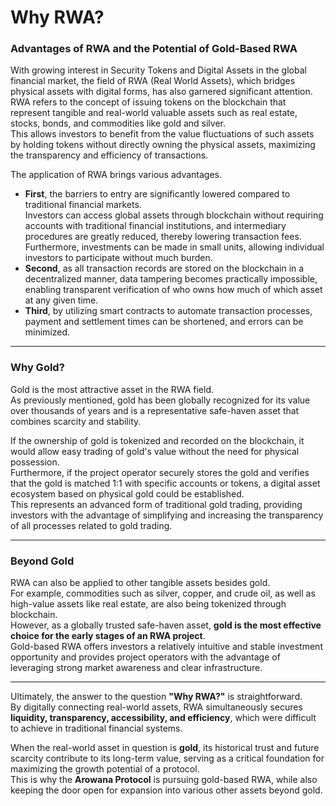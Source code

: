 # Why RWA?

### Advantages of RWA and the Potential of Gold-Based RWA

With growing interest in Security Tokens and Digital Assets in the global financial market, the field of RWA (Real World Assets), which bridges physical assets with digital forms, has also garnered significant attention.\
RWA refers to the concept of issuing tokens on the blockchain that represent tangible and real-world valuable assets such as real estate, stocks, bonds, and commodities like gold and silver.\
This allows investors to benefit from the value fluctuations of such assets by holding tokens without directly owning the physical assets, maximizing the transparency and efficiency of transactions.

The application of RWA brings various advantages.

* **First**, the barriers to entry are significantly lowered compared to traditional financial markets.\
  Investors can access global assets through blockchain without requiring accounts with traditional financial institutions, and intermediary procedures are greatly reduced, thereby lowering transaction fees.\
  Furthermore, investments can be made in small units, allowing individual investors to participate without much burden.
* **Second**, as all transaction records are stored on the blockchain in a decentralized manner, data tampering becomes practically impossible, enabling transparent verification of who owns how much of which asset at any given time.
* **Third**, by utilizing smart contracts to automate transaction processes, payment and settlement times can be shortened, and errors can be minimized.

***

### Why Gold?

Gold is the most attractive asset in the RWA field.\
As previously mentioned, gold has been globally recognized for its value over thousands of years and is a representative safe-haven asset that combines scarcity and stability.

If the ownership of gold is tokenized and recorded on the blockchain, it would allow easy trading of gold's value without the need for physical possession.\
Furthermore, if the project operator securely stores the gold and verifies that the gold is matched 1:1 with specific accounts or tokens, a digital asset ecosystem based on physical gold could be established.\
This represents an advanced form of traditional gold trading, providing investors with the advantage of simplifying and increasing the transparency of all processes related to gold trading.

***

### Beyond Gold

RWA can also be applied to other tangible assets besides gold.\
For example, commodities such as silver, copper, and crude oil, as well as high-value assets like real estate, are also being tokenized through blockchain.\
However, as a globally trusted safe-haven asset, **gold is the most effective choice for the early stages of an RWA project**.\
Gold-based RWA offers investors a relatively intuitive and stable investment opportunity and provides project operators with the advantage of leveraging strong market awareness and clear infrastructure.

***

Ultimately, the answer to the question **"Why RWA?"** is straightforward.\
By digitally connecting real-world assets, RWA simultaneously secures **liquidity, transparency, accessibility, and efficiency**, which were difficult to achieve in traditional financial systems.

When the real-world asset in question is **gold**, its historical trust and future scarcity contribute to its long-term value, serving as a critical foundation for maximizing the growth potential of a protocol.\
This is why the **Arowana Protocol** is pursuing gold-based RWA, while also keeping the door open for expansion into various other assets beyond gold.
